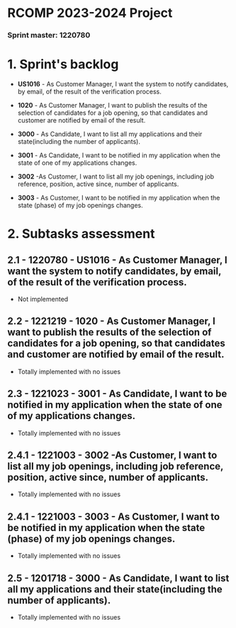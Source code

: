 RCOMP 2023-2024 Project
=========================================

### Sprint master: 1220780 ###

# 1. Sprint's backlog #

- **US1016** - As Customer Manager, I want the system to notify candidates, by email, of the result of the verification
  process.

- **1020** - As Customer Manager, I want to publish the results of the selection of candidates for a job opening, so
  that candidates and customer are notified by email of the result.

- **3000** - As Candidate, I want to list all my applications and their state(including the number of applicants).

- **3001** - As Candidate, I want to be notified in my application when the state of one of my applications changes.

- **3002** -As Customer, I want to list all my job openings, including job reference, position, active since, number of
  applicants.

- **3003** - As Customer, I want to be notified in my application when the state (phase) of my job openings changes.


# 2. Subtasks assessment #

## 2.1 - 1220780 - **US1016** - As Customer Manager, I want the system to notify candidates, by email, of the result of the verification process.

* Not implemented

## 2.2 - 1221219 - **1020** - As Customer Manager, I want to publish the results of the selection of candidates for a job opening, so that candidates and customer are notified by email of the result.

* Totally implemented with no issues

## 2.3 - 1221023 - **3001** - As Candidate, I want to be notified in my application when the state of one of my applications changes.

* Totally implemented with no issues

## 2.4.1 - 1221003 - **3002** -As Customer, I want to list all my job openings, including job reference, position, active since, number of applicants.

* Totally implemented with no issues

## 2.4.1 - 1221003 - **3003** - As Customer, I want to be notified in my application when the state (phase) of my job openings changes.

* Totally implemented with no issues

## 2.5 - 1201718 - **3000** - As Candidate, I want to list all my applications and their state(including the number of applicants).

* Totally implemented with no issues
